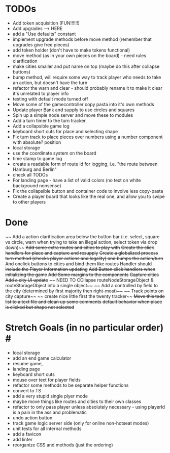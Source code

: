 # TODOs #
* Add token acquisition (FUN!!!!!!)
* Add upgrades --> HERE
* add a "Use defaults" constant
* implement upgrade methods before move method (remember that upgrades give free pieces)
* add token holder (don't have to make tokens functional)
* move method (as in your own pieces on the board) - need rules clarification
* make cities smaller and put name on top (maybe do this after collapse buttons)
* bump method, will require some way to track player who needs to take an action, but doesn't have the turn 
* refactor the warn and clear - should probably rename it to make it clear it's unrelated to player info
* testing with default mode turned off
* Move some of the gamecontroller copy pasta into it's own methods
* Update player Bank and supply to use circles and squares
* Spin up a simple node server and move these to modules
* Add a turn timer to the turn tracker
* Add a collapsible game log
* keyboard short cuts for place and selecting shape
* Fix turn track to place pieces over numbers using a number component with absolute? position
* local storage
* use the coordinate system on the board
* time stamp to game log
* create a readable form of route id for logging, i.e. "the route between Hamburg and Berlin"
* check all TODOs
* For landing page - have a list of valid colors (no text on white background nonsense)
* Fix the collapsible button and container code to involve less copy-pasta
* Create a player board that looks like the real one, and allow you to swipe to other players

# Done #
~~ Add a action clarification area below the button bar (i.e. select, square vs circle, warn when trying to take an illegal action, select token via drop down)~~
~~Add some extra routes and cities to play with~~
~~Create the click handlers for place and capture and resupply~~
~~Create a globalized process turn method (checks player actions and legality) and bumps the action/turn~~
~~And onclick buttons to cities and bind them like routes~~
~~Handler should include the Player Information updating~~
~~Add Button click handlers when initializing the game~~
~~Add Some margins to the components~~
~~Capture cities~~
~~Add a city UI update~~
~~ NEED TO COllapse routeNodeStorageObject & routeStorageObject into a single object~~
~~ Add a controlled by field to the city (determined by first majority then right-most)~~
~~ Track points on city capture~~
~~ create nice little first the twenty tracker~~
~~Move this todo list to a text file and clean up some comments~~
~~default behavior when place is clicked but shape not selected~~


# Stretch Goals (in no particular order) # #

* local storage
* add an end game calculator
* resume game,
* landing page 
* keyboard short cuts
* mouse over text for player fields
* refactor some methods to be separate helper functions 
* convert to TS
* add a very stupid single plyer mode 
* maybe move things like routes and cities to their own classes
* refactor to only pass player unless absolutely necessary - using playerId is a pain in the ass and problematic
* undo action button 
* track game logic server side (only for online non-hotseat modes)
* unit tests for all internal methods
* add a favicon
* add linter
* reorganize CSS and methods (just the ordering)